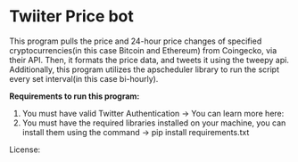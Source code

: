 # Twiiter Price bot
This program pulls the price and 24-hour price changes of specified cryptocurrencies(in this case Bitcoin and Ethereum) from Coingecko, via their API. Then, it formats the price data, and tweets it using the tweepy api. Additionally, this program utilizes the apscheduler library to run the script every set interval(in this case bi-hourly).

**Requirements to run this program:**
1. You must have valid Twitter Authentication -> You can learn more here: 
2. You must have the required libraries installed on your machine, you can install them using the command -> pip install requirements.txt

License:
